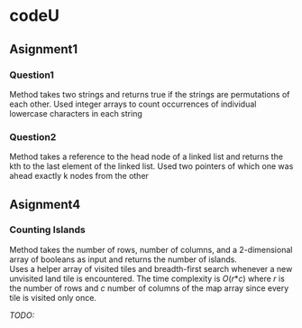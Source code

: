 # codeU

## Asignment1

### Question1
Method takes two strings and returns true if the strings are permutations of each other.
Used integer arrays to count occurrences of individual lowercase characters in each string

### Question2
Method takes a reference to the head node of a linked list and returns the kth to the last element of the linked list.
Used two pointers of which one was ahead exactly k nodes from the other

## Asignment4

### Counting Islands
Method takes the number of rows, number of columns, and a 2-dimensional array of booleans as input and returns the number of islands.   
Uses a helper array of visited tiles and breadth-first search whenever a new unvisited land tile is encountered.
The time complexity is *O*(*r***c*) where *r* is the number of rows and *c* number of columns of the map array since every tile is visited only once.

  
*TODO:*